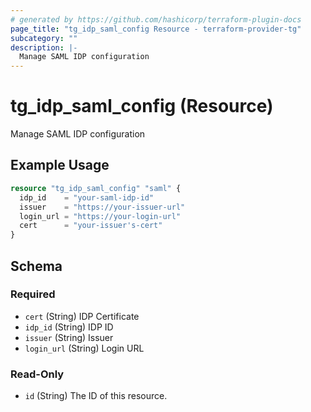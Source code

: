 ```yaml
---
# generated by https://github.com/hashicorp/terraform-plugin-docs
page_title: "tg_idp_saml_config Resource - terraform-provider-tg"
subcategory: ""
description: |-
  Manage SAML IDP configuration
---
```


# tg_idp_saml_config (Resource)

Manage SAML IDP configuration

## Example Usage

```terraform
resource "tg_idp_saml_config" "saml" {
  idp_id    = "your-saml-idp-id"
  issuer    = "https://your-issuer-url"
  login_url = "https://your-login-url"
  cert      = "your-issuer's-cert"
}
```

<!-- schema generated by tfplugindocs -->
## Schema

### Required

- `cert` (String) IDP Certificate
- `idp_id` (String) IDP ID
- `issuer` (String) Issuer
- `login_url` (String) Login URL

### Read-Only

- `id` (String) The ID of this resource.


